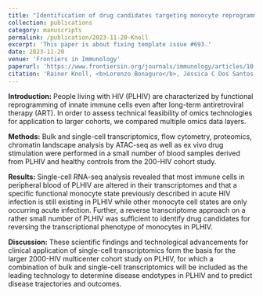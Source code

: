 ```yaml
---
title: "Identification of drug candidates targeting monocyte reprogramming in people living with HIV"
collection: publications
category: manuscripts
permalink: /publication/2023-11-20-Knoll
excerpt: 'This paper is about fixing template issue #693.'
date: 2023-11-20
venue: 'Frontiers in Immunology'
paperurl: 'https://www.frontiersin.org/journals/immunology/articles/10.3389/fimmu.2023.1275136/full'
citation: 'Rainer Knoll, <b>Lorenzo Bonaguro</b>, Jéssica C Dos Santos, Stefanie Warnat-Herresthal, Maartje CP Jacobs-Cleophas, Edda Blümel, Nico Reusch, Arik Horne, Miriam Herbert, Melanie Nuesch-Germano, Twan Otten, Wouter A van der Heijden, Lisa van de Wijer, Alex K Shalek, Kristian Händler, Matthias Becker, Marc D Beyer, Mihai G Netea, Leo AB Joosten, Andre JAM van der Ven, Joachim L Schultze, Anna C Aschenbrenner. (2023). &quot;Identification of drug candidates targeting monocyte reprogramming in people living with HIV".&quot; <i>Frontiers in Immunology</i>. 14.'
---
```


**Introduction:** People living with HIV (PLHIV) are characterized by functional reprogramming of innate immune cells even after long-term antiretroviral therapy (ART). In order to assess technical feasibility of omics technologies for application to larger cohorts, we compared multiple omics data layers.

**Methods:** Bulk and single-cell transcriptomics, flow cytometry, proteomics, chromatin landscape analysis by ATAC-seq as well as ex vivo drug stimulation were performed in a small number of blood samples derived from PLHIV and healthy controls from the 200-HIV cohort study.

**Results:** Single-cell RNA-seq analysis revealed that most immune cells in peripheral blood of PLHIV are altered in their transcriptomes and that a specific functional monocyte state previously described in acute HIV infection is still existing in PLHIV while other monocyte cell states are only occurring acute infection. Further, a reverse transcriptome approach on a rather small number of PLHIV was sufficient to identify drug candidates for reversing the transcriptional phenotype of monocytes in PLHIV.

**Discussion:** These scientific findings and technological advancements for clinical application of single-cell transcriptomics form the basis for the larger 2000-HIV multicenter cohort study on PLHIV, for which a combination of bulk and single-cell transcriptomics will be included as the leading technology to determine disease endotypes in PLHIV and to predict disease trajectories and outcomes.